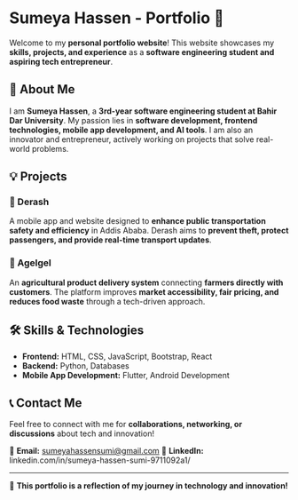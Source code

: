 # Sumeya Hassen - Portfolio 🚀  

Welcome to my **personal portfolio website**! This website showcases my **skills, projects, and experience** as a **software engineering student and aspiring tech entrepreneur**.  

## 🌟 About Me  
I am **Sumeya Hassen**, a **3rd-year software engineering student at Bahir Dar University**. My passion lies in **software development, frontend technologies, mobile app development, and AI tools**. I am also an innovator and entrepreneur, actively working on projects that solve real-world problems.  

## 💡 Projects  
### 🔹 Derash  
A mobile app and website designed to **enhance public transportation safety and efficiency** in Addis Ababa. Derash aims to **prevent theft, protect passengers, and provide real-time transport updates**.  

### 🔹 Agelgel  
An **agricultural product delivery system** connecting **farmers directly with customers**. The platform improves **market accessibility, fair pricing, and reduces food waste** through a tech-driven approach.  

## 🛠 Skills & Technologies  
- **Frontend:** HTML, CSS, JavaScript, Bootstrap, React  
- **Backend:** Python, Databases  
- **Mobile App Development:** Flutter, Android Development  
## 📞 Contact Me  
Feel free to connect with me for **collaborations, networking, or discussions** about tech and innovation!  

📧 **Email:** sumeyahassensumi@gmail.com
🔗 **LinkedIn:** linkedin.com/in/sumeya-hassen-sumi-9711092a1/


---

🚀 **This portfolio is a reflection of my journey in technology and innovation!**  
